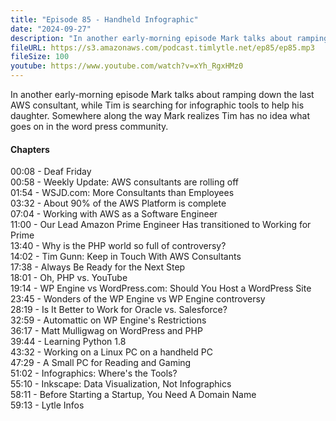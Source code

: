 ```yaml
---
title: "Episode 85 - Handheld Infographic"
date: "2024-09-27"
description: "In another early-morning episode Mark talks about ramping down the last AWS consultant, while Tim is searching for infographic tools to help his daughter. Somewhere along the way Mark realizes Tim has no idea what goes on in the word press community."
fileURL: https://s3.amazonaws.com/podcast.timlytle.net/ep85/ep85.mp3
fileSize: 100
youtube: https://www.youtube.com/watch?v=xYh_RgxHMz0
---
```


In another early-morning episode Mark talks about ramping down the last AWS consultant, while Tim is searching for infographic tools to help his daughter. Somewhere along the way Mark realizes Tim has no idea what goes on in the word press community. 

#### Chapters

00:08 - Deaf Friday   
00:58 - Weekly Update: AWS consultants are rolling off   
01:54 - WSJD.com: More Consultants than Employees   
03:32 - About 90% of the AWS Platform is complete   
07:04 - Working with AWS as a Software Engineer   
11:00 - Our Lead Amazon Prime Engineer Has transitioned to Working for Prime   
13:40 - Why is the PHP world so full of controversy?   
14:02 - Tim Gunn: Keep in Touch With AWS Consultants   
17:38 - Always Be Ready for the Next Step   
18:01 - Oh, PHP vs. YouTube   
19:14 - WP Engine vs WordPress.com: Should You Host a WordPress Site   
23:45 - Wonders of the WP Engine vs WP Engine controversy   
28:19 - Is It Better to Work for Oracle vs. Salesforce?   
32:59 - Automattic on WP Engine's Restrictions   
36:17 - Matt Mulligwag on WordPress and PHP   
39:44 - Learning Python 1.8   
43:32 - Working on a Linux PC on a handheld PC   
47:29 - A Small PC for Reading and Gaming   
51:02 - Infographics: Where's the Tools?   
55:10 - Inkscape: Data Visualization, Not Infographics   
58:11 - Before Starting a Startup, You Need A Domain Name   
59:13 - Lytle Infos   
